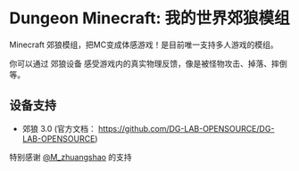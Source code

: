 # Dungeon Minecraft: 我的世界郊狼模组

Minecraft 郊狼模组，把MC变成体感游戏！是目前唯一支持多人游戏的模组。

你可以通过 郊狼设备 感受游戏内的真实物理反馈，像是被怪物攻击、掉落、摔倒等。

## 设备支持

- 郊狼 3.0 (官方文档： https://github.com/DG-LAB-OPENSOURCE/DG-LAB-OPENSOURCE)

特别感谢 [@M_zhuangshao](https://github.com/Mzhuangshao) 的支持
